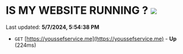 # IS MY WEBSITE RUNNING ? [![](https://img.shields.io/static/v1?label=Sponsor&message=%E2%9D%A4&logo=GitHub&color=%23fe8e86)](https://github.com/sponsors/<username>)

Last updated: **5/7/2024, 5:54:38 PM**

- `GET` [https://youssefservice.me](https://youssefservice.me) - **Up** (224ms)
